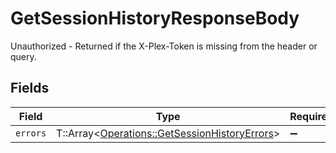 # GetSessionHistoryResponseBody

Unauthorized - Returned if the X-Plex-Token is missing from the header or query.


## Fields

| Field                                                                                               | Type                                                                                                | Required                                                                                            | Description                                                                                         |
| --------------------------------------------------------------------------------------------------- | --------------------------------------------------------------------------------------------------- | --------------------------------------------------------------------------------------------------- | --------------------------------------------------------------------------------------------------- |
| `errors`                                                                                            | T::Array<[Operations::GetSessionHistoryErrors](../../models/operations/getsessionhistoryerrors.md)> | :heavy_minus_sign:                                                                                  | N/A                                                                                                 |